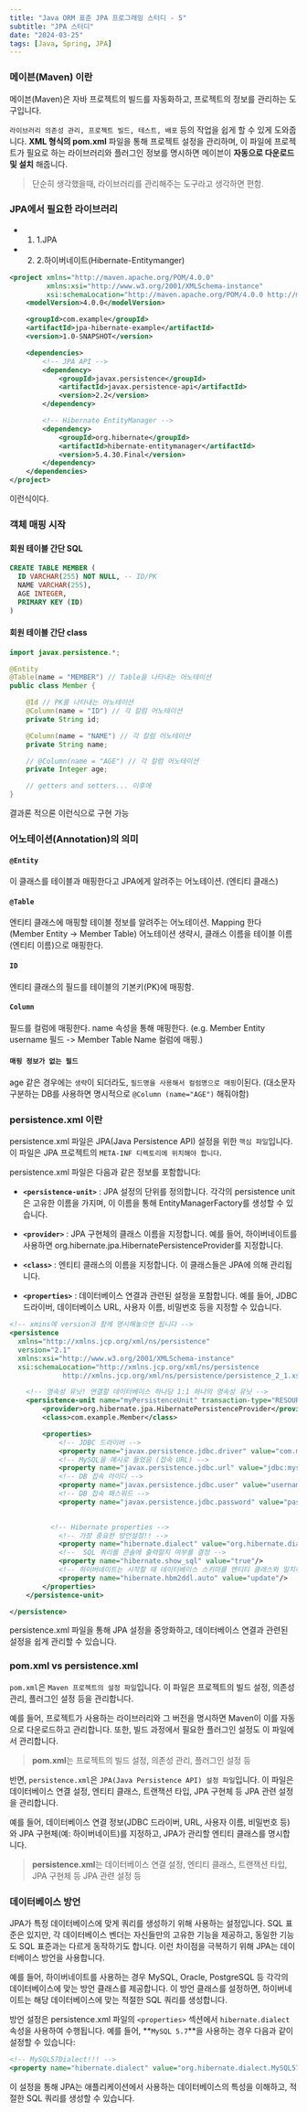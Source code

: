 ```yaml
---
title: "Java ORM 표준 JPA 프로그래밍 스터디 - 5"
subtitle: "JPA 스터디"
date: "2024-03-25"
tags: [Java, Spring, JPA]
---
```


### 메이븐(Maven) 이란

메이븐(Maven)은 자바 프로젝트의 빌드를 자동화하고, 프로젝트의 정보를 관리하는 도구입니다. 

`라이브러리 의존성 관리, 프로젝트 빌드, 테스트, 배포` 등의 작업을 쉽게 할 수 있게 도와줍니다. **XML 형식의 pom.xml** 파일을 통해 프로젝트 설정을 관리하며, 이 파일에 프로젝트가 필요로 하는 라이브러리와 플러그인 정보를 명시하면 메이븐이 **자동으로 다운로드 및 설치** 해줍니다.

> 단순히 생각했을때, 라이브러리를 관리해주는 도구라고 생각하면 편함.

### JPA에서 필요한 라이브러리

- 1. 1.JPA
  
- 2. 2.하이버네이트(Hibernate-Entitymanger)

```xml
<project xmlns="http://maven.apache.org/POM/4.0.0"
         xmlns:xsi="http://www.w3.org/2001/XMLSchema-instance"
         xsi:schemaLocation="http://maven.apache.org/POM/4.0.0 http://maven.apache.org/xsd/maven-4.0.0.xsd">
    <modelVersion>4.0.0</modelVersion>

    <groupId>com.example</groupId>
    <artifactId>jpa-hibernate-example</artifactId>
    <version>1.0-SNAPSHOT</version>

    <dependencies>
        <!-- JPA API -->
        <dependency>
            <groupId>javax.persistence</groupId>
            <artifactId>javax.persistence-api</artifactId>
            <version>2.2</version>
        </dependency>

        <!-- Hibernate EntityManager -->
        <dependency>
            <groupId>org.hibernate</groupId>
            <artifactId>hibernate-entitymanager</artifactId>
            <version>5.4.30.Final</version>
        </dependency>
    </dependencies>
</project>
```

이런식이다.

### 객체 매핑 시작

#### 회원 테이블 간단 SQL

```sql
CREATE TABLE MEMBER (
  ID VARCHAR(255) NOT NULL, -- ID/PK
  NAME VARCHAR(255),
  AGE INTEGER,
  PRIMARY KEY (ID)
)
```

#### 회원 테이블 간단 class

```java
import javax.persistence.*;

@Entity
@Table(name = "MEMBER") // Table을 나타내는 어노테이션
public class Member {

    @Id // PK를 나타내는 어노테이션
    @Column(name = "ID") // 각 칼럼 어노테이션
    private String id;

    @Column(name = "NAME") // 각 칼럼 어노테이션
    private String name;

    // @Column(name = "AGE") // 각 칼럼 어노테이션
    private Integer age;

    // getters and setters... 이후에
}
```

결과론 적으론 이런식으로 구현 가능

### 어노테이션(Annotation)의 의미

#### `@Entity`

이 클래스를 테이블과 매핑한다고 JPA에게 알려주는 어노테이션. (엔티티 클래스)

#### `@Table` 

엔티티 클래스에 매핑할 테이블 정보를 알려주는 어노테이션. Mapping 한다 (Member Entity -> Member Table)
어노테이션 생략시, 클래스 이름을 테이블 이름(엔티티 이름)으로 매핑한다.

#### `ID`

엔티티 클래스의 필드를 테이블의 기본키(PK)에 매핑함.

#### `Column`

필드를 컬럼에 매핑한다. name 속성을 통해 매핑한다.
(e.g. Member Entity username 필드 -> Member Table Name 컬럼에 매핑.)

#### `매핑 정보가 없는 필드`

age 같은 경우에는 `생략`이 되더라도, `필드명을 사용해서 컬럼명으로 매핑`이된다. (대소문자 구분하는 DB를 사용하면 명시적으로 `@Column (name="AGE")` 해줘야함)

### persistence.xml 이란

persistence.xml 파일은 JPA(Java Persistence API) 설정을 위한 `핵심 파일`입니다. 이 파일은 JPA 프로젝트의 `META-INF 디렉토리에 위치해야 합니다`.

persistence.xml 파일은 다음과 같은 정보를 포함합니다:

-  **`<persistence-unit>`** : JPA 설정의 단위를 정의합니다. 각각의 persistence unit은 고유한 이름을 가지며, 이 이름을 통해 EntityManagerFactory를 생성할 수 있습니다.
  
- **`<provider>`** : JPA 구현체의 클래스 이름을 지정합니다. 예를 들어, 하이버네이트를 사용하면 org.hibernate.jpa.HibernatePersistenceProvider를 지정합니다.

- **`<class>`** : 엔티티 클래스의 이름을 지정합니다. 이 클래스들은 JPA에 의해 관리됩니다.

- **`<properties>`** : 데이터베이스 연결과 관련된 설정을 포함합니다. 예를 들어, JDBC 드라이버, 데이터베이스 URL, 사용자 이름, 비밀번호 등을 지정할 수 있습니다.

```xml
<!-- xmins에 version과 함께 명시해놓으면 됩니다 -->
<persistence 
  xmlns="http://xmlns.jcp.org/xml/ns/persistence"
  version="2.1"
  xmlns:xsi="http://www.w3.org/2001/XMLSchema-instance"
  xsi:schemaLocation="http://xmlns.jcp.org/xml/ns/persistence
             http://xmlns.jcp.org/xml/ns/persistence/persistence_2_1.xsd">

    <!-- 영속성 유닛! 연결할 데이터베이스 하나당 1:1 하나의 영속성 유닛 -->
    <persistence-unit name="myPersistenceUnit" transaction-type="RESOURCE_LOCAL">
        <provider>org.hibernate.jpa.HibernatePersistenceProvider</provider>
        <class>com.example.Member</class>

        <properties>
            <!-- JDBC 드라이버 -->
            <property name="javax.persistence.jdbc.driver" value="com.mysql.jdbc.Driver"/>
            <!-- MySQL을 예시로 들었음 (접속 URL) -->
            <property name="javax.persistence.jdbc.url" value="jdbc:mysql://localhost:3306/mydb"/> 
            <!-- DB 접속 아이디 -->
            <property name="javax.persistence.jdbc.user" value="username"/>
            <!-- DB 접속 패스워드 -->
            <property name="javax.persistence.jdbc.password" value="password"/>

            
          <!-- Hibernate properties -->
            <!-- 가장 중요한 방언설정!! -->
            <property name="hibernate.dialect" value="org.hibernate.dialect.MySQL5Dialect"/>
            <!--  SQL 쿼리를 콘솔에 출력할지 여부를 결정 -->
            <property name="hibernate.show_sql" value="true"/>
            <!-- 하이버네이트는 시작할 때 데이터베이스 스키마를 엔티티 클래스와 일치하도록 업데이트합니다. -->
            <property name="hibernate.hbm2ddl.auto" value="update"/>
        </properties>
    </persistence-unit>

</persistence>
```
  
persistence.xml 파일을 통해 JPA 설정을 중앙화하고, 데이터베이스 연결과 관련된 설정을 쉽게 관리할 수 있습니다.


### pom.xml vs persistence.xml

`pom.xml`은 `Maven 프로젝트의 설정 파일`입니다. 이 파일은 프로젝트의 빌드 설정, 의존성 관리, 플러그인 설정 등을 관리합니다. 

예를 들어, 프로젝트가 사용하는 라이브러리와 그 버전을 명시하면 Maven이 이를 자동으로 다운로드하고 관리합니다. 또한, 빌드 과정에서 필요한 플러그인 설정도 이 파일에서 관리합니다.

> **pom.xml**는 프로젝트의 빌드 설정, 의존성 관리, 플러그인 설정 등

반면, `persistence.xml`은 `JPA(Java Persistence API) 설정 파일`입니다. 이 파일은 데이터베이스 연결 설정, 엔티티 클래스, 트랜잭션 타입, JPA 구현체 등 JPA 관련 설정을 관리합니다. 

예를 들어, 데이터베이스 연결 정보(JDBC 드라이버, URL, 사용자 이름, 비밀번호 등)와 JPA 구현체(예: 하이버네이트)를 지정하고, JPA가 관리할 엔티티 클래스를 명시합니다.

> **persistence.xml**는 데이터베이스 연결 설정, 엔티티 클래스, 트랜잭션 타입, JPA 구현체 등 JPA 관련 설정 등

### 데이터베이스 방언

JPA가 특정 데이터베이스에 맞게 쿼리를 생성하기 위해 사용하는 설정입니다. SQL 표준은 있지만, 각 데이터베이스 벤더는 자신들만의 고유한 기능을 제공하고, 동일한 기능도 SQL 표준과는 다르게 동작하기도 합니다. 이런 차이점을 극복하기 위해 JPA는 데이터베이스 방언을 사용합니다.

예를 들어, 하이버네이트를 사용하는 경우 MySQL, Oracle, PostgreSQL 등 각각의 데이터베이스에 맞는 방언 클래스를 제공합니다. 이 방언 클래스를 설정하면, 하이버네이트는 해당 데이터베이스에 맞는 적절한 SQL 쿼리를 생성합니다.

방언 설정은 persistence.xml 파일의 `<properties>` 섹션에서 `hibernate.dialect` 속성을 사용하여 수행됩니다. 예를 들어, **`MySQL 5.7`**을 사용하는 경우 다음과 같이 설정할 수 있습니다:

```xml
<!-- MySQL57Dialect!!! -->
<property name="hibernate.dialect" value="org.hibernate.dialect.MySQL57Dialect"/>
```

이 설정을 통해 JPA는 애플리케이션에서 사용하는 데이터베이스의 특성을 이해하고, 적절한 SQL 쿼리를 생성할 수 있습니다.